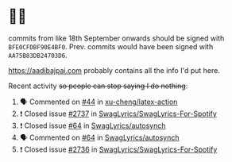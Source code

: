 # 👋🏻
<!--
**aadibajpai/aadibajpai** is a ✨ _special_ ✨ repository because its `README.md` (this file) appears on your GitHub profile.
-->
commits from like 18th September onwards should be signed with `BFE0CFDBF90E4BF0`. Prev. commits would have been signed with `AA75B83DB24703D6`.

https://aadibajpai.com probably contains all the info I'd put here.

Recent activity ~~so people can stop saying I do nothing~~:
<!--START_SECTION:activity-->
1. 🗣 Commented on [#44](https://github.com/xu-cheng/latex-action/issues/44) in [xu-cheng/latex-action](https://github.com/xu-cheng/latex-action)
2. ❗️ Closed issue [#2737](https://github.com/SwagLyrics/SwagLyrics-For-Spotify/issues/2737) in [SwagLyrics/SwagLyrics-For-Spotify](https://github.com/SwagLyrics/SwagLyrics-For-Spotify)
3. ❗️ Closed issue [#64](https://github.com/SwagLyrics/autosynch/issues/64) in [SwagLyrics/autosynch](https://github.com/SwagLyrics/autosynch)
4. 🗣 Commented on [#64](https://github.com/SwagLyrics/autosynch/issues/64) in [SwagLyrics/autosynch](https://github.com/SwagLyrics/autosynch)
5. ❗️ Closed issue [#2736](https://github.com/SwagLyrics/SwagLyrics-For-Spotify/issues/2736) in [SwagLyrics/SwagLyrics-For-Spotify](https://github.com/SwagLyrics/SwagLyrics-For-Spotify)
<!--END_SECTION:activity-->
